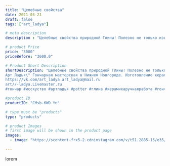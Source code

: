 ```yaml
---
title: "Целебные свойства"
date: 2021-03-21
draft: false
tags: ["art_ladya"]

# meta description
description : "Целебные свойства природной Глины! Полезно не только изготавливать из глины и пользоваться гончарной посудой, а так же намазываться глиной и даже принимать во е"

# product Price
price: "3000"
priceBefore: "3600.0"

# Product Short Description
shortDescription: "Целебные свойства природной Глины! Полезно не только изготавливать из глины и пользоваться гончарной посудой, а так же намазываться глиной и даже принимать во её внутрь! :) 
Арт Ладья\" Гончарная мастерская в Нижнем Новгороде. Изготовление керамики и мастер//-классы по обучению. 
https://vk.com/art_ladya art_ladya@mail.ru 
art//-ladya.Livemaster.ru
#гончар #исскуство #артладья #potter #глина #керамикаручнаяработа #гончарнаямастерская #керамиканазаказ #handmade #посудаизглины #керамика #гончарнаяпосуда #эксклюзивнаякерамика #dishes #decor #ceramicar #nntoday #claygoods #фестиваль #earthenware #ceramic #целебнаяглина #artladya #мастеркласс #нижнийновгород #ceramicart #обучение #гончарныйкруг #авторскаякерамика"

#product ID
productID: "CMsb-6WD_Yn"

# type must be "products"
type: "products"

# product Images
# first image will be shown in the product page
images:
  - image: "https://scontent-frx5-2.cdninstagram.com/v/t51.2885-15/e35/162740742_192316315698777_2294712109324094300_n.jpg?_nc_ht=scontent-frx5-2.cdninstagram.com&_nc_cat=109&_nc_ohc=3X-R-ZyRcvIAX93ZzJc&edm=APU89FABAAAA&ccb=7-4&oh=1c4d405e84e8de925a07a167243021b7&oe=612BE00C&_nc_sid=86f79a&ig_cache_key=MjUzNDUyMzc2MDgxMzI3NDY2Mw%3D%3D.2-ccb7-4"

---
```

lorem
